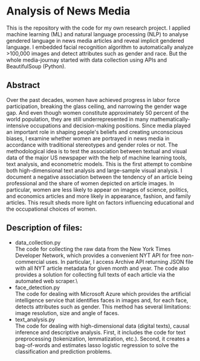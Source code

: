 # Analysis of News Media
This is the repository with the code for my own research project. I applied machine learning (ML) and natural language processing (NLP) to analyse gendered language in news media articles and reveal implicit gendered language. I embedded facial recognition algorithm to automatically analyze >100,000 images and detect attributes such as gender and race. But the whole media-journay started with data collection using APIs and BeautifulSoup (Python).

## Abstract
Over the past decades, women have achieved progress in labor force participation, breaking the glass ceiling, and narrowing the gender wage gap. And even though women constitute approximately 50 percent of the world population, they are still underrepresented in many mathematically-intensive occupations and decision-making positions. Since media played an important role in shaping people's beliefs and creating unconscious biases, I examine whether women are portrayed in news media in accordance with traditional stereotypes and gender roles or not. The methodological idea is to test the association between textual and visual data of the major US newspaper with the help of machine learning tools, text analysis, and econometric models. This is the first attempt to combine both high-dimensional text analysis and large-sample visual analysis. I document a negative association between the tendency of an article being professional and the share of women depicted on article images. In particular, women are less likely to appear on images of science, politics, and economics articles and more likely in appearance, fashion, and family articles. This result sheds more light on factors influencing educational and the occupational choices of women.

## Description of files:
* data_collection.py\
The code for collecting the raw data from the New York Times Developer Network, which provides a convenient NYT API for free non-commercial uses. In particular, I access Archive API returning JSON file with all NYT article metadata for given month and year. The code also provides a solution for collecting full texts of each article via the automated web scraper.\
* face_detection.py\
The code for dealing with Microsoft Azure which provides the artificial intelligence service that identifies faces in images and, for each face, detects attributes such as gender. This method has several limitations: image resolution, size and angle of faces.
* text_analysis.py\
The code for dealing with high-dimensional data (digital texts), causal inference and descriptive analysis. First, it includes the code for text preprocessing (tokenization, lemmatization, etc.). Second, it creates a bag-of-words and estimates lasso logistic regression to solve the classification and prediction problems.

